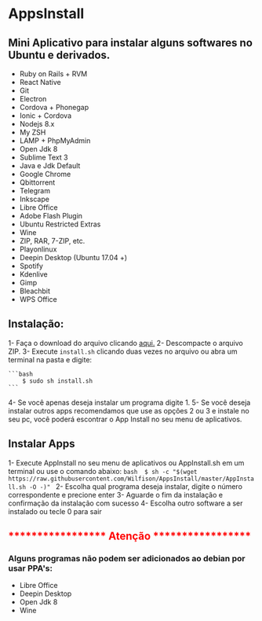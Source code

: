# AppsInstall
## Mini Aplicativo para instalar alguns softwares no Ubuntu e derivados.

- Ruby on Rails + RVM           
- React Native
- Git                             
- Electron
- Cordova + Phonegap                
- Ionic + Cordova
- Nodejs 8.x                      
- My ZSH
- LAMP + PhpMyAdmin               
- Open Jdk 8
- Sublime Text 3                  
- Java e Jdk Default
- Google Chrome                   
- Qbittorrent
- Telegram                        
- Inkscape
- Libre Office                    
- Adobe Flash Plugin
- Ubuntu Restricted Extras        
- Wine
- ZIP, RAR, 7-ZIP, etc.           
- Playonlinux
- Deepin Desktop (Ubuntu 17.04 +) 
- Spotify
- Kdenlive                                 
- Gimp
- Bleachbit                       
- WPS Office


## Instalação:


1- Faça o download do arquivo clicando <a href="https://github.com/Wilfison/AppsInstall/archive/master.zip">aqui.</a>
2- Descompacte o arquivo ZIP.
3- Execute <code>install.sh</code> clicando duas vezes no arquivo ou abra um terminal na pasta e digite:

	```bash	
		$ sudo sh install.sh
	```
4- Se você apenas deseja instalar um programa digite 1.
5- Se você deseja instalar outros apps recomendamos que use as opções 2 ou 3 e instale no seu pc, você poderá escontrar o App Install no seu menu de aplicativos.

## Instalar Apps


1- Execute AppInstall no seu menu de aplicativos ou AppInstall.sh em um terminal ou use o comando abaixo:
	```bash	
		$ sh -c "$(wget https://raw.githubusercontent.com/Wilfison/AppsInstall/master/AppInstall.sh -O -)"
	```
2- Escolha qual programa deseja instalar, digite o número correspondente e precione enter
3- Aguarde o fim da instalação e confirmação da instalação com sucesso
4- Escolha outro software a ser instalado ou tecle 0 para sair

<h2 style="color:red;">***************** Atenção *****************</h2>


### Alguns programas não podem ser adicionados ao debian por usar PPA's:

- Libre Office
- Deepin Desktop 
- Open Jdk 8
- Wine
